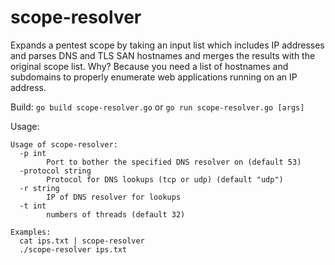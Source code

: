 # scope-resolver
Expands a pentest scope by taking an input list which includes IP addresses and parses DNS and TLS SAN hostnames and merges the results with the original scope list. Why? Because you need a list of hostnames and subdomains to properly enumerate web applications running on an IP address.

Build: `go build scope-resolver.go` or `go run scope-resolver.go [args]`

Usage:

```
Usage of scope-resolver:
  -p int
    	Port to bother the specified DNS resolver on (default 53)
  -protocol string
    	Protocol for DNS lookups (tcp or udp) (default "udp")
  -r string
    	IP of DNS resolver for lookups
  -t int
    	numbers of threads (default 32)

Examples:
  cat ips.txt | scope-resolver
  ./scope-resolver ips.txt
```
